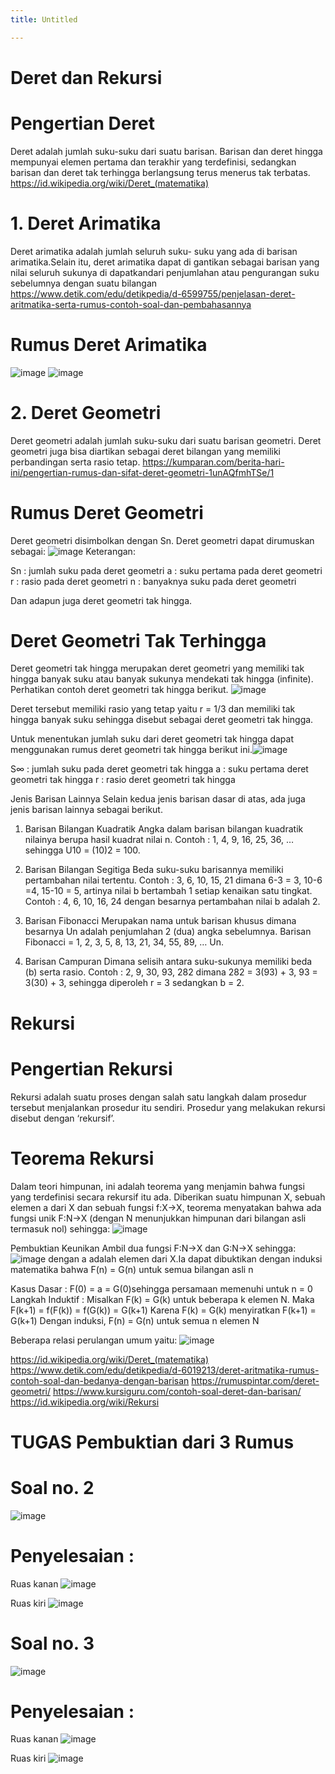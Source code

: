 ```yaml
---
title: Untitled

---
```


# Deret dan Rekursi 
# Pengertian Deret
Deret adalah jumlah suku-suku dari suatu barisan. Barisan dan deret hingga mempunyai elemen pertama dan terakhir yang terdefinisi, sedangkan barisan dan deret tak terhingga berlangsung terus menerus tak terbatas.
https://id.wikipedia.org/wiki/Deret_(matematika)
# 1.  Deret Arimatika
Deret arimatika adalah jumlah seluruh suku- suku yang ada di barisan arimatika.Selain itu, deret arimatika dapat di gantikan sebagai barisan yang nilai seluruh sukunya di dapatkandari penjumlahan atau pengurangan suku sebelumnya dengan suatu bilangan
https://www.detik.com/edu/detikpedia/d-6599755/penjelasan-deret-aritmatika-serta-rumus-contoh-soal-dan-pembahasannya
# Rumus Deret Arimatika
![image](https://hackmd.io/_uploads/SJLBdoc7Jl.png)
![image](https://hackmd.io/_uploads/rJbROj9Q1g.png)
# 2. Deret Geometri
Deret geometri adalah jumlah suku-suku dari suatu barisan geometri. Deret geometri juga bisa diartikan sebagai deret bilangan yang memiliki perbandingan serta rasio tetap. 
https://kumparan.com/berita-hari-ini/pengertian-rumus-dan-sifat-deret-geometri-1unAQfmhTSe/1
# Rumus Deret Geometri
Deret geometri disimbolkan dengan Sn. Deret geometri dapat dirumuskan sebagai:
![image](https://hackmd.io/_uploads/ryY-qjq71e.png)
Keterangan:

Sn : jumlah suku pada deret geometri a : suku pertama pada deret geometri r : rasio pada deret geometri n : banyaknya suku pada deret geometri

Dan adapun juga deret geometri tak hingga.
# Deret Geometri Tak Terhingga
Deret geometri tak hingga merupakan deret geometri yang memiliki tak hingga banyak suku atau banyak sukunya mendekati tak hingga (infinite). Perhatikan contoh deret geometri tak hingga berikut.
![image](https://hackmd.io/_uploads/BksMiicQkg.png)


Deret tersebut memiliki rasio yang tetap yaitu r = 1/3 dan memiliki tak hingga banyak suku sehingga disebut sebagai deret geometri tak hingga.

Untuk menentukan jumlah suku dari deret geometri tak hingga dapat menggunakan rumus deret geometri tak hingga berikut ini.![image](https://hackmd.io/_uploads/rJ4HooqXJx.png)

S∞ : jumlah suku pada deret geometri tak hingga a : suku pertama deret geometri tak hingga r : rasio deret geometri tak hingga

Jenis Barisan Lainnya
Selain kedua jenis barisan dasar di atas, ada juga jenis barisan lainnya sebagai berikut.

1. Barisan Bilangan Kuadratik
Angka dalam barisan bilangan kuadratik nilainya berupa hasil kuadrat nilai n. Contoh : 1, 4, 9, 16, 25, 36, … sehingga U10 = (10)2 = 100.

2. Barisan Bilangan Segitiga
Beda suku-suku barisannya memiliki pertambahan nilai tertentu. Contoh : 3, 6, 10, 15, 21 dimana 6-3 = 3, 10-6 =4, 15-10 = 5, artinya nilai b bertambah 1 setiap kenaikan satu tingkat. Contoh : 4, 6, 10, 16, 24 dengan besarnya pertambahan nilai b adalah 2.

3. Barisan Fibonacci
Merupakan nama untuk barisan khusus dimana besarnya Un adalah penjumlahan 2 (dua) angka sebelumnya. Barisan Fibonacci = 1, 2, 3, 5, 8, 13, 21, 34, 55, 89, … Un.

4. Barisan Campuran
Dimana selisih antara suku-sukunya memiliki beda (b) serta rasio. Contoh : 2, 9, 30, 93, 282 dimana 282 = 3(93) + 3, 93 = 3(30) + 3, sehingga diperoleh r = 3 sedangkan b = 2.

# Rekursi
# Pengertian Rekursi
Rekursi adalah suatu proses dengan salah satu langkah dalam prosedur tersebut menjalankan prosedur itu sendiri. Prosedur yang melakukan rekursi disebut dengan ‘rekursif’.

# Teorema Rekursi
Dalam teori himpunan, ini adalah teorema yang menjamin bahwa fungsi yang terdefinisi secara rekursif itu ada. Diberikan suatu himpunan X, sebuah elemen a dari X dan sebuah fungsi f:X→X, teorema menyatakan bahwa ada fungsi unik F:N→X (dengan N menunjukkan himpunan dari bilangan asli termasuk nol) sehingga: ![image](https://hackmd.io/_uploads/Hkj2jjcXJl.png)


Pembuktian Keunikan
Ambil dua fungsi F:N→X dan G:N→X sehingga: ![image](https://hackmd.io/_uploads/SkTAsocQ1x.png)
dengan a adalah elemen dari X.Ia dapat dibuktikan dengan induksi matematika bahwa F(n) = G(n) untuk semua bilangan asli n

Kasus Dasar : F(0) = a = G(0)sehingga persamaan memenuhi untuk n = 0 Langkah Induktif : Misalkan F(k) = G(k) untuk beberapa k elemen N. Maka F(k+1) = f(F(k)) = f(G(k)) = G(k+1) Karena F(k) = G(k) menyiratkan F(k+1) = G(k+1) Dengan induksi, F(n) = G(n) untuk semua n elemen N

Beberapa relasi perulangan umum yaitu:
![image](https://hackmd.io/_uploads/rJWN3jcQyx.png)


https://id.wikipedia.org/wiki/Deret_(matematika) https://www.detik.com/edu/detikpedia/d-6019213/deret-aritmatika-rumus-contoh-soal-dan-bedanya-dengan-barisan https://rumuspintar.com/deret-geometri/ https://www.kursiguru.com/contoh-soal-deret-dan-barisan/ https://id.wikipedia.org/wiki/Rekursi

# TUGAS Pembuktian dari 3 Rumus
# Soal no. 2
![image](https://hackmd.io/_uploads/r1mk6i5m1g.png)


# Penyelesaian :
Ruas kanan ![image](https://hackmd.io/_uploads/SkJA3j9Xye.png)


Ruas kiri ![image](https://hackmd.io/_uploads/Bk822sq71g.png)


# Soal no. 3
![image](https://hackmd.io/_uploads/B1aq3sqQ1l.png)


# Penyelesaian :
Ruas kanan ![image](https://hackmd.io/_uploads/rkzu3o571x.png)


Ruas kiri ![image](https://hackmd.io/_uploads/Hy7YhoqQkx.png)


